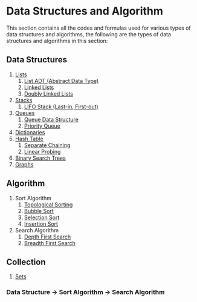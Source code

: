 # Data Structures and Algorithm

This section contains all the codes and formulas used for various types of data structures and algorithms, the following are the types of data structures and algorithms in this section:

## Data Structures

1. [Lists](https://github.com/mA4rK0/data-structures-and-algorithm/tree/main/lists)
   1. [List ADT (Abstract Data Type)](https://github.com/mA4rK0/data-structures-and-algorithm/tree/main/lists/list_adt)
   2. [Linked Lists](https://github.com/mA4rK0/data-structures-and-algorithm/tree/main/lists/linkedLists)
   3. [Doubly Linked Lists](https://github.com/mA4rK0/data-structures-and-algorithm/tree/main/lists/doublyLinkedLists)
2. [Stacks](https://github.com/mA4rK0/data-structures-and-algorithm/tree/main/stacks)
   1. [LIFO Stack (Last-in, First-out)](https://github.com/mA4rK0/data-structures-and-algorithm/tree/main/stacks/lifoStack)
3. [Queues](https://github.com/mA4rK0/data-structures-and-algorithm/tree/main/queues)
   1. [Queue Data Structure](https://github.com/mA4rK0/data-structures-and-algorithm/tree/main/queues/queue)
   2. [Priority Queue](https://github.com/mA4rK0/data-structures-and-algorithm/tree/main/queues/priorityQueue)
4. [Dictionaries](https://github.com/mA4rK0/data-structures-and-algorithm/tree/main/dictionaries)
5. [Hash Table](https://github.com/mA4rK0/data-structures-and-algorithm/tree/main/hashTable)
   1. [Separate Chaining](https://github.com/mA4rK0/data-structures-and-algorithm/tree/main/hashTable/separateChaining)
   2. [Linear Probing](https://github.com/mA4rK0/data-structures-and-algorithm/tree/main/hashTable/linearProbing)
6. [Binary Search Trees](https://github.com/mA4rK0/data-structures-and-algorithm/tree/main/binarySearchTrees)
7. [Graphs](https://github.com/mA4rK0/data-structures-and-algorithm/tree/main/graph)

## Algorithm

1. Sort Algorithm
   1. [Topological Sorting](https://github.com/mA4rK0/data-structures-and-algorithm/tree/main/graph/topologicalSorting)
   2. [Bubble Sort](https://github.com/mA4rK0/data-structures-and-algorithm/tree/main/sort/bubbleSort)
   3. [Selection Sort](https://github.com/mA4rK0/data-structures-and-algorithm/tree/main/sort/selectionSort)
   4. [Insertion Sort](https://github.com/mA4rK0/data-structures-and-algorithm/tree/main/sort/insertionSort)
2. Search Algorithm
   1. [Depth First Search](https://github.com/mA4rK0/data-structures-and-algorithm/tree/main/graph/depthFirstSearch)
   2. [Breadth First Search](https://github.com/mA4rK0/data-structures-and-algorithm/tree/main/graph/breadthFirstSearch)

## Collection

1. [Sets](https://github.com/mA4rK0/data-structures-and-algorithm/tree/main/sets)

### Data Structure -> Sort Algorithm -> Search Algorithm
